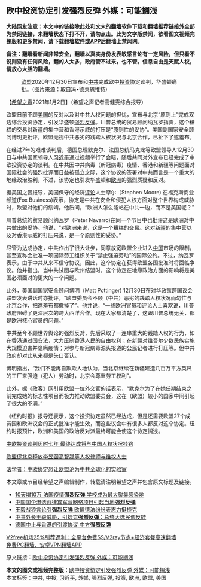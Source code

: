  <h2>欧中投资协定引发强烈反弹 外媒：可能搁浅</h2> <p class="notice"><b>大陆网友注意：本文中的链接除此处和文末的<a href="https://github.com/bannedbook/fanqiang" >翻墙</a>软件下载和<a href="https://github.com/killgcd/justmysocks/blob/master/README.md">翻墙推荐</a>链接外全部为禁网链接，未翻墙状态下打不开，请勿点击。此为文字版禁闻，欲看图文视频完整版和更多禁闻，请下载<a href="https://github.com/bannedbook/fanqiang">翻墙软件或APP</a>后翻墙上禁闻网。</p><p>备注：翻墙看新闻非常安全，翻墙以真实身份发表敏感言论有一定风险，但只看不说则没有任何风险，翻的人太多，政府管不过来，也不管。信息自由是天赋人权，请放心大胆的翻墙。</b></p>  <div class="entry"> <figure> <p><figcaption><a href="https://www.bannedbook.org/bnews/tag/%e6%ac%a7%e7%9b%9f/" class="st_tag internal_tag" rel="tag" title="标签 欧盟 下的日志">欧盟</a>2020年12月30日宣布和<a href="https://www.bannedbook.org/bnews/tag/%e4%b8%ad%e5%85%b1/" class="st_tag internal_tag" rel="tag" title="标签 中共 下的日志">中共</a>完成欧中<a href="https://www.bannedbook.org/bnews/tag/%e6%8a%95%e8%b5%84/" class="st_tag internal_tag" rel="tag" title="标签 投资 下的日志">投资</a>协定谈判，华盛顿痛批。（图片来源：取自冯•德莱恩推特）</figcaption></figure> <p>【<span class='wp_keywordlink_affiliate'><a href="https://www.soundofhope.org" title="希望之声" target="_blank">希望之声</a></span>2021年1月2日】（希望之声记者高健雯综合报导）</p> <p>欧盟日前不顾<a href="https://www.bannedbook.org/bnews/tag/%e7%be%8e%e5%9b%bd/" class="st_tag internal_tag" rel="tag" title="标签 美国 下的日志">美国</a>的反对以及对中共人权问题的担忧，宣布与北京“原则上”完成双边综合投资协定，引发华盛顿<a href="https://www.bannedbook.org/bnews/tag/%E5%BC%BA%E7%83%88%E5%8F%8D%E5%BC%B9/" class="st_tag internal_tag" rel="tag" title="标签 强烈反弹 下的日志">强烈反弹</a>。川普总统的贸易顾问纳瓦罗指责，这个糟糕的交易对新疆的集中营和香港示威的打压是“原则性的妥协”。美国副国家安全顾问博明更批评，欧盟无视中共恶劣的践踏人权状况与北京合作，已扯下了遮羞布。</p> <p>在经过7年的艰难谈判后，德国总理默克尔、法国总统马克龙等欧盟领导人12月30日与中共国家领导人<a href="https://www.bannedbook.org/bnews/tag/%e4%b9%a0%e8%bf%91%e5%b9%b3/" class="st_tag internal_tag" rel="tag" title="标签 习近平 下的日志">习近平</a>通过视频举行了会晤，随后共同对外宣布已经完成了中欧投资协定的谈判。在中共因中共病毒（新冠病毒）疫情、香港和新疆等问题面对国际社会的强烈批评而日益被孤立之际，这个协议的签署对中共而言是一个重大的地缘政治胜利，不过，该协定也引发华盛顿和<a href="https://www.bannedbook.org/bnews/tag/%e6%ac%a7%e6%b4%b2/" class="st_tag internal_tag" rel="tag" title="标签 欧洲 下的日志">欧洲</a>的强烈质疑和反对。</p> <p>据美国之音报导，美国保守的经济<span class='wp_keywordlink_affiliate'><a href="https://www.bannedbook.org/bnews/comments/" title="新闻评论" target="_blank">评论</a></span>人士摩尔（Stephen Moore) 在福克斯商业频道(Fox Business)表示，协定是中共在安全和侵犯人权方面对整个世界构成威胁时，欧盟对他们的绥靖。他质问，“欧洲人怎么能站在中共一边，而不是美国呢？”</p>  <p>川普总统的贸易顾问纳瓦罗（Peter Navarro)在同一个节目中也批评这是欧洲对中共做出的妥协。他说，“对欧洲来说，这是一个糟糕的交易。这对新疆的集中营以及对香港示威的打压来说，是一个原则性的妥协。”</p> <p>尽管为达成协定，中共作出了很大让步，同意放宽欧盟企业进入<span class='wp_keywordlink_affiliate'><a href="https://www.bannedbook.org/" title="中国" target="_blank">中国</a></span>市场的限制，甚至宣称会批准一项国际劳工组织关于“禁止强迫劳动”的国际公约。不过，纳瓦罗表示，由于中共从来不信守协议，因此，这个协定在获得欧盟各国批准时将面临争议。他并指出，当中共试图与欧州结盟时，这个协定在地缘政治方面的影响将是美国必须面对的更大的一个问题。</p> <p>此外，美国副国家安全顾问博明（Matt Pottinger) 12月30日在对华政策跨国议会联盟发表讲话时亦批评，“欧盟委员会不顾（中共）恶劣的践踏人权状况而匆忙与北京合作，把遮羞布都撤掉了”。他并说，“一些欧洲官员和评论人士喜欢说，川普政府阻碍了更深层次的跨大西洋合作。现在大家都清楚了，这跟川普总统无关，都是欧洲核心官员的问题。”</p> <p>中共至今不顾世界舆论的强烈反对，先后采取了一连串重大的践踏人权的行为，如在香港通过国安法，大力压制香港人民的自由权利；在新疆对维吾尔少数民族实施大规模迫害并隐瞒疫情；对参与新冠病毒源头报道的公民记者进行打压等。但中共政府却对此从来都是矢口否认。</p>  <p>博明指出，“我们不能再自欺欺人地认为，当北京继续在新疆建造几百万平方英尺的工厂来强迫（犯人）劳动时，北京会尊重劳工权利”。</p> <p>此外，据《政客》网引用欧盟一位外交官的话表示，“默克尔为了在她任期结束之前完成她的标志性项目而极力推动欧盟委员会，这在（欧盟）较小的国家中间引起了很大的不满。”</p> <p>《纽约时报》报导还表示，这个投资协定虽然已经达成，但是还需要欧盟27个成员国和欧洲议会的正式批准才能生效，而这些议会中有很多人都反对这个协定。纽约时报预计，欧洲和美国的政治反对派最终可能会使这个协定搁浅。</p> <p><a href="https://www.soundofhope.org/post/456778">中欧投资谈判历时七年 最终达成将与中国人权状况挂钩</a></p>  <p><a href="https://www.soundofhope.org/post/456493">欧盟促北京释放李昱函高智晟等人权律师与维权人士</a></p> <p><a href="https://www.soundofhope.org/post/459044">法学者：中欧协定恐让欧盟沦为中共全球化的实验室</a></p> <p>本文章或节目经希望之声编辑制作，转载请注明希望之声并包含原文标题及链接。</p> <ul class='op-related-articles' title='相关阅读'> <li><a href='https://www.bannedbook.org/bnews/comments/20200929/1404974.html' target='_blank'>10天增10万 法国疫情<b>强烈反弹</b> 学校成为最大聚集感染地</a></li> <li><a href='https://www.bannedbook.org/bnews/headline/20200917/1398308.html' target='_blank'>中国国企渗透菲律宾军营网络项目引起当地<b>强烈反弹</b></a></li> <li><a href='https://www.bannedbook.org/bnews/comments/20200902/1389537.html' target='_blank'>王毅战狼言论引<b>强烈反弹</b> 欧盟德法纷纷表态力挺捷克</a></li> <li><a href='https://www.bannedbook.org/bnews/taiwannews/20200901/1389252.html' target='_blank'>中共外长王毅威胁，引捷克<b>强烈反弹</b>；总统大选民调反转</a></li> <li><a href='https://www.bannedbook.org/bnews/headline/20200802/1373295.html' target='_blank'>德国中止与香港的引渡协议 中方<b>强烈反弹</b></a></li> </ul> <p class="texttj"> <a href="https://www.bannedbook.org/forum23/topic22702.html" target="_blank">V2free机场25%引荐返利：全平台免费SS/V2ray节点+经济套餐高速翻墙</a><br/> <a href="https://github.com/bannedbook/fanqiang/wiki/%E7%A6%81%E9%97%BB%E7%BD%91%E5%AE%89%E5%8D%93%E7%BF%BB%E5%A2%99%E6%96%B0%E9%97%BBAPP" target="_blank">免费PC翻墙、安卓VPN翻墙APP</a></p><p>原文链接：<a class="src_link"  href="https://www.soundofhope.org/post/459665" target="_blank">欧中投资协定引发强烈反弹 外媒：可能搁浅</a></p> <a name='sharetosocial'></a>       <div><b>本文的图文或视频完整版</b>：<a href='https://www.bannedbook.org/bnews/comments/20210102/1459758.html'>欧中投资协定引发强烈反弹 外媒：可能搁浅</a></div>  </div><!--END ENTRY--> <div class="postfooter"> <div>本文标签：<a href="https://www.bannedbook.org/bnews/tag/%e4%b8%ad%e5%85%b1/" rel="tag">中共</a>, <a href="https://www.bannedbook.org/bnews/tag/%E4%B8%AD%E6%8A%95/" rel="tag">中投</a>, <a href="https://www.bannedbook.org/bnews/tag/%e4%b9%a0%e8%bf%91%e5%b9%b3/" rel="tag">习近平</a>, <a href="https://www.bannedbook.org/bnews/tag/%e5%a4%96%e5%aa%92/" rel="tag">外媒</a>, <a href="https://www.bannedbook.org/bnews/tag/%E5%BC%BA%E7%83%88%E5%8F%8D%E5%BC%B9/" rel="tag">强烈反弹</a>, <a href="https://www.bannedbook.org/bnews/tag/%e6%8a%95%e8%b5%84/" rel="tag">投资</a>, <a href="https://www.bannedbook.org/bnews/tag/%e6%ac%a7%e6%b4%b2/" rel="tag">欧洲</a>, <a href="https://www.bannedbook.org/bnews/tag/%e6%ac%a7%e7%9b%9f/" rel="tag">欧盟</a>, <a href="https://www.bannedbook.org/bnews/tag/%e7%be%8e%e5%9b%bd/" rel="tag">美国</a></div>  </div><!--END POSTFOOTER--> 